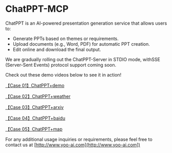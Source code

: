 # ChatPPT-MCP
ChatPPT​​ is an AI-powered presentation generation service that allows users to:
- Generate PPTs ​​based on themes or requirements​​.
- Upload documents​​ (e.g., Word, PDF) for automatic PPT creation.
- Edit online​​ and ​​download​​ the final output.

We are gradually rolling out the ​​ChatPPT-Server​​ in ​​STDIO mode​​, with ​​SSE (Server-Sent Events) protocol support​​ coming soon.

Check out these demo videos below to see it in action!

[【Case 01】ChatPPT+demo](https://yoo-web-public.cdn.bcebos.com/chatppt%2Fimport_example%2F%E3%80%90case%20video%E3%80%91chatppt-mcp%20server.mp4)

[【Case 02】ChatPPT+weather](https://yoo-web-public.cdn.bcebos.com/chatppt%2Fimport_example%2F%E3%80%90case%20video%E3%80%91chatppt-openweather.mp4)

[【Case 03】ChatPPT+arxiv](https://yoo-web-public.cdn.bcebos.com/chatppt%2Fimport_example%2F%E3%80%90case%20video%E3%80%91chatppt-arxiv.mp4)

[【Case 04】ChatPPT+baidu](https://yoo-web-public.cdn.bcebos.com/chatppt%2Fimport_example%2F%E3%80%90case%20video%E3%80%91chatppt-baidu%20search.mp4)

[【Case 05】ChatPPT+map](https://yoo-web-public.cdn.bcebos.com/chatppt%2Fimport_example%2F%E3%80%90case%20video%E3%80%91chatppt-gaode%20maps%20of%20plan.mp4)

For any additional usage inquiries or requirements, please feel free to contact us at [http://www.yoo-ai.com](http://www.yoo-ai.com])
